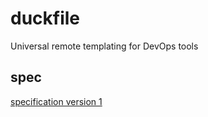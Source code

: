 # duckfile
Universal remote templating for DevOps tools

## spec
[specification version 1](docs/spec.md)